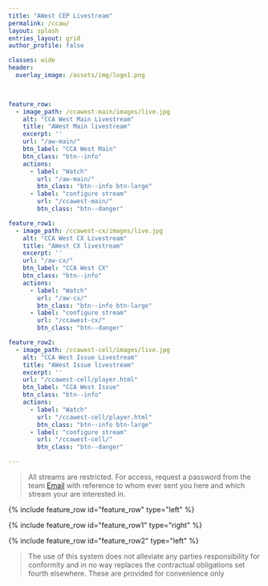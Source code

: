 ```yaml
---
title: "AWest CEP Livestream"
permalink: /ccaw/
layout: splash
entries_layout: grid
author_profile: false

classes: wide
header:
  overlay_image: /assets/img/logo1.png
  


feature_row:
  - image_path: /ccawest-main/images/live.jpg
    alt: "CCA West Main Livestream"
    title: "AWest Main livestream"
    excerpt: ''
    url: "/aw-main/"
    btn_label: "CCA West Main"
    btn_class: "btn--info"
    actions:
      - label: "Watch"
        url: "/aw-main/"
        btn_class: "btn--info btn-large"
      - label: "configure stream"
        url: "/ccawest-main/"
        btn_class: "btn--danger"

feature_row1:
  - image_path: /ccawest-cx/images/live.jpg
    alt: "CCA West CX Livestream"
    title: "AWest CX livestream"
    excerpt: ''
    url: "/aw-cx/"
    btn_label: "CCA West CX"
    btn_class: "btn--info"
    actions:
      - label: "Watch"
        url: "/aw-cx/"
        btn_class: "btn--info btn-large"
      - label: "configure stream"
        url: "/ccawest-cx/"
        btn_class: "btn--danger"

feature_row2:
  - image_path: /ccawest-cell/images/live.jpg
    alt: "CCA West Issue Livestream"
    title: "AWest Issue livestream"
    excerpt: ''
    url: "/ccawest-cell/player.html"
    btn_label: "CCA West Issue"
    btn_class: "btn--info"
    actions:
      - label: "Watch"
        url: "/ccawest-cell/player.html"
        btn_class: "btn--info btn-large"
      - label: "configure stream"
        url: "/ccawest-cell/"
        btn_class: "btn--danger"

---
```


> All streams are restricted. For access, request a password from the team [Email](mailto:james@site-walk.org) with reference to whom ever sent you here and which stream your are interested in.

{% include feature_row id="feature_row" type="left" %}

{% include feature_row id="feature_row1" type="right" %}

{% include feature_row id="feature_row2" type="left" %}


> The use of this system does not alleviate any parties responsibility for conformity and in no way replaces the contractual obligations set fourth elsewhere. These are provided for convenience only
